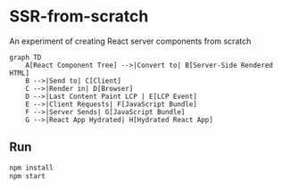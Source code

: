 # SSR-from-scratch

An experiment of creating React server components from scratch

```mermaid
graph TD
    A[React Component Tree] -->|Convert to| B[Server-Side Rendered HTML]
    B -->|Send to| C[Client]
    C -->|Render in| D[Browser]
    D -->|Last Content Paint LCP | E[LCP Event]
    E -->|Client Requests| F[JavaScript Bundle]
    F -->|Server Sends| G[JavaScript Bundle]
    G -->|React App Hydrated| H[Hydrated React App]
```

## Run

```bash
npm install
npm start
```

